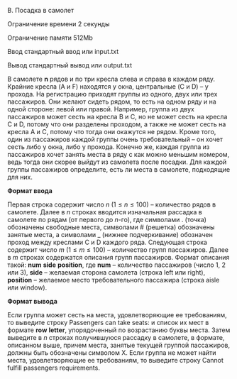 B. Посадка в самолет

Ограничение времени	2 секунды

Ограничение памяти	512Mb

Ввод	стандартный ввод или input.txt

Вывод	стандартный вывод или output.txt

В самолете **n** рядов и по три кресла слева и справа в каждом ряду. Крайние кресла (A и F) находятся у окна, центральные (C и D) – у прохода. На регистрацию приходят группы из одного, двух или трех пассажиров. Они желают сидеть рядом, то есть на одном ряду и на одной стороне: левой или правой. Например, группа из двух пассажиров может сесть на кресла B и C, но не может сесть на кресла C и D, потому что они разделены проходом, а также не может сесть на кресла A и C, потому что тогда они окажутся не рядом. Кроме того, один из пассажиров каждой группы очень требовательный – он хочет сесть либо у окна, либо у прохода. Конечно же, каждая группа из пассажиров хочет занять места в ряду с как можно меньшим номером, ведь тогда они скорее выйдут из самолета после посадки. Для каждой группы пассажиров определите, есть ли места в самолете, подходящие для них.

**Формат ввода**

Первая строка содержит число $n$ $(1≤n≤100)$ – количество рядов в самолете. Далее в $n$ строках вводится изначальная рассадка в самолете по рядам (от первого до $n$-го), где символами . (точка) обозначены свободные места, символами # (решетка) обозначены занятые места, а символами _ (нижнее подчеркивание) обозначен проход между креслами C и D каждого ряда. Следующая строка содержит число $m$ $(1≤m≤100)$ – количество групп пассажиров. Далее в $m$ строках содержатся описания групп пассажиров. Формат описания такой: **num** **side** **position**, где **num** – количество пассажиров (число 1, 2 или 3), **side** – желаемая сторона самолета (строка left или right), **position** – желаемое место требовательного пассажира (строка aisle или window).

**Формат вывода**

Если группа может сесть на места, удовлетворяющие ее требованиям, то выведите строку Passengers can take seats: и список их мест в формате **row** **letter**, упорядоченный по возрастанию буквы места. Затем выведите в $n$ строках получившуюся рассадку в самолете, в формате, описанном выше, причем места, занятые текущей группой пассажиров, должны быть обозначены символом X.
Если группа не может найти места, удовлетворяющие ее требованиям, то выведите строку Cannot fulfill passengers requirements.
